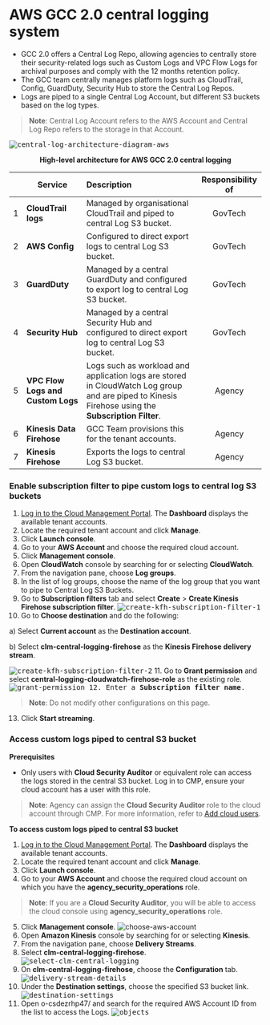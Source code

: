 # AWS GCC 2.0 central logging system

- GCC 2.0 offers a Central Log Repo, allowing agencies to centrally store their security-related logs such as Custom Logs and VPC Flow Logs for archival purposes and comply with the 12 months retention policy.
- The GCC team centrally manages platform logs such as CloudTrail, Config, GuardDuty, Security Hub to store the Central Log Repos.
- Logs are piped to a single Central Log Account, but different S3 buckets based on the log types.

> **Note**:
> Central Log Account refers to the AWS Account and Central Log Repo refers to the storage in that Account.

<kbd>![central-log-architecture-diagram-aws](/gcc-central-logging-system/images/central-log-aws-architecture-diagram-numbered.png)</kbd>



<figcaption align = "center"><b>High-level architecture for AWS GCC 2.0 central logging</b></figcaption>



|| Service| Description| Responsibility of |
| --- | ------------- |:-------------|:----: |
| 1 | **CloudTrail logs** | Managed by organisational CloudTrail and piped to central Log S3 bucket.| GovTech |
| 2 | **AWS Config** | Configured to direct export logs to central Log S3 bucket. | GovTech |
| 3 | **GuardDuty** | Managed by a central GuardDuty and configured to export log to central Log S3 bucket.| GovTech |
| 4 | **Security Hub** | Managed by a central Security Hub and configured to direct export log to central Log S3 bucket.| GovTech |
| 5 | **VPC Flow Logs and Custom Logs** | Logs such as workload and application logs are stored in CloudWatch Log group and are piped to Kinesis Firehose using the **Subscription Filter**. | Agency |
| 6 | **Kinesis Data Firehose**| GCC Team provisions this for the tenant accounts. | Agency |
| 7  | **Kinesis Firehose** | Exports the logs to central Log S3 bucket.| Agency |

### Enable subscription filter to pipe custom logs to central log S3 buckets

1.	[Log in to the Cloud Management Portal](log-in-to-cmp). The **Dashboard** displays the available tenant accounts.
2.	Locate the required tenant account and click **Manage**.
3.	Click **Launch console**.
4.	Go to your **AWS Account** and choose the required cloud account.
5.	Click **Management console**.
6.	Open **CloudWatch** console by searching for or selecting **CloudWatch**.
7.	From the navigation pane, choose **Log groups**.
8.	In the list of log groups, choose the name of the log group that you want to pipe to Central Log S3 Buckets.
9.	Go to **Subscription filters** tab and select **Create** > **Create Kinesis Firehose subscription filter**.
<kbd>![create-kfh-subscription-filter-1](/gcc-central-logging-system/images/create-kinesis-firehose-subscription-filter.png)</kbd>
10.	Go to **Choose destination** and do the following:

  a)	Select **Current account** as the **Destination account**.

  b)	Select **clm-central-logging-firehose** as the **Kinesis Firehose delivery stream**.

<kbd>![create-kfh-subscription-filter-2](/gcc-central-logging-system/images/create-kinesis-firehose-subscription-filter-2.png)</kbd>
11.	Go to **Grant permission** and select **central-logging-cloudwatch-firehose-role** as the existing role.
<kbd>![grant-permission](/gcc-central-logging-system/images/grant-permission.png)
12. Enter a **Subscription filter name**.

> **Note**:
> Do not modify other configurations on this page.  

13.	Click **Start streaming**.

### Access custom logs piped to central S3 bucket

**Prerequisites**

-  Only users with **Cloud Security Auditor** or equivalent role can access the logs stored in the central S3 bucket. Log in to CMP, ensure your cloud account has a user with this role.

> **Note**:
> Agency can assign the **Cloud Security Auditor** role to the cloud account through CMP. For more information, refer to [Add cloud users](manage-csp-account-users).

**To access custom logs piped to central S3 bucket**

1.	[Log in to the Cloud Management Portal](log-in-to-cmp). The **Dashboard** displays the available tenant accounts.
2.	Locate the required tenant account and click **Manage**.
3.	Click **Launch console**.
4.	Go to your **AWS Account** and choose the required cloud account on which you have the **agency_security_operations** role.

> **Note**:
> If you are a **Cloud Security Auditor**, you will be able to access the cloud console using **agency_security_operations** role.

5.	Click **Management console**.
![choose-aws-account](/gcc-central-logging-system/images/choose-aws-account.png)</kbd>
6.	Open **Amazon Kinesis** console by searching for or selecting **Kinesis**.
7.	From the navigation pane, choose **Delivery Streams**.
8.	Select **clm-central-logging-firehose**.
<kbd>![select-clm-central-logging](/gcc-central-logging-system/images/select-clm-central-logging.png)</kbd>
9. On **clm-central-logging-firehose**, choose the **Configuration** tab.
<kbd>![delivery-stream-details](/gcc-central-logging-system/images/delivery-stream-details.png)</kbd>
10.	Under the **Destination settings**, choose the specified S3 bucket link.
<kbd>![destination-settings](/gcc-central-logging-system/images/destination-settings.png)</kbd>
11.	Open o-csdezrhp47/ and search for the required AWS Account ID from the list to access the Logs.
<kbd>![objects](/gcc-central-logging-system/images/objects.png)</kbd>
